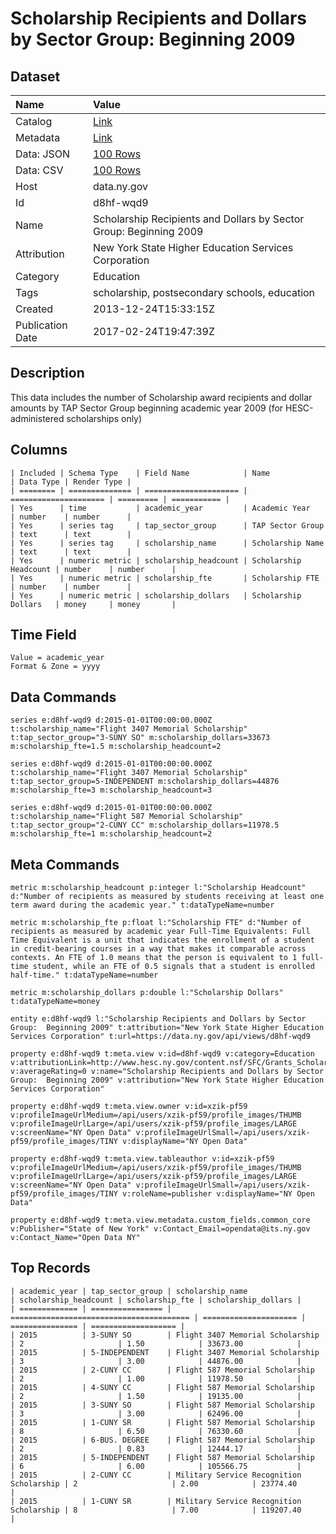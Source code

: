 # Scholarship Recipients and Dollars by Sector Group: Beginning 2009

## Dataset

| Name | Value |
| :--- | :---- |
| Catalog | [Link](https://catalog.data.gov/dataset/scholarship-recipients-and-dollars-by-sector-group-beginning-2009) |
| Metadata | [Link](https://data.ny.gov/api/views/d8hf-wqd9) |
| Data: JSON | [100 Rows](https://data.ny.gov/api/views/d8hf-wqd9/rows.json?max_rows=100) |
| Data: CSV | [100 Rows](https://data.ny.gov/api/views/d8hf-wqd9/rows.csv?max_rows=100) |
| Host | data.ny.gov |
| Id | d8hf-wqd9 |
| Name | Scholarship Recipients and Dollars by Sector Group: Beginning 2009 |
| Attribution | New York State Higher Education Services Corporation |
| Category | Education |
| Tags | scholarship, postsecondary schools, education |
| Created | 2013-12-24T15:33:15Z |
| Publication Date | 2017-02-24T19:47:39Z |

## Description

This data includes the number of Scholarship award recipients and dollar amounts by TAP Sector Group beginning academic year 2009 (for HESC-administered scholarships only)

## Columns

```ls
| Included | Schema Type    | Field Name            | Name                  | Data Type | Render Type |
| ======== | ============== | ===================== | ===================== | ========= | =========== |
| Yes      | time           | academic_year         | Academic Year         | number    | number      |
| Yes      | series tag     | tap_sector_group      | TAP Sector Group      | text      | text        |
| Yes      | series tag     | scholarship_name      | Scholarship Name      | text      | text        |
| Yes      | numeric metric | scholarship_headcount | Scholarship Headcount | number    | number      |
| Yes      | numeric metric | scholarship_fte       | Scholarship FTE       | number    | number      |
| Yes      | numeric metric | scholarship_dollars   | Scholarship Dollars   | money     | money       |
```

## Time Field

```ls
Value = academic_year
Format & Zone = yyyy
```

## Data Commands

```ls
series e:d8hf-wqd9 d:2015-01-01T00:00:00.000Z t:scholarship_name="Flight 3407 Memorial Scholarship" t:tap_sector_group="3-SUNY SO" m:scholarship_dollars=33673 m:scholarship_fte=1.5 m:scholarship_headcount=2

series e:d8hf-wqd9 d:2015-01-01T00:00:00.000Z t:scholarship_name="Flight 3407 Memorial Scholarship" t:tap_sector_group=5-INDEPENDENT m:scholarship_dollars=44876 m:scholarship_fte=3 m:scholarship_headcount=3

series e:d8hf-wqd9 d:2015-01-01T00:00:00.000Z t:scholarship_name="Flight 587 Memorial Scholarship" t:tap_sector_group="2-CUNY CC" m:scholarship_dollars=11978.5 m:scholarship_fte=1 m:scholarship_headcount=2
```

## Meta Commands

```ls
metric m:scholarship_headcount p:integer l:"Scholarship Headcount" d:"Number of recipients as measured by students receiving at least one term award during the academic year." t:dataTypeName=number

metric m:scholarship_fte p:float l:"Scholarship FTE" d:"Number of recipients as measured by academic year Full-Time Equivalents: Full Time Equivalent is a unit that indicates the enrollment of a student in credit-bearing courses in a way that makes it comparable across contexts. An FTE of 1.0 means that the person is equivalent to 1 full-time student, while an FTE of 0.5 signals that a student is enrolled half-time." t:dataTypeName=number

metric m:scholarship_dollars p:double l:"Scholarship Dollars" t:dataTypeName=money

entity e:d8hf-wqd9 l:"Scholarship Recipients and Dollars by Sector Group:  Beginning 2009" t:attribution="New York State Higher Education Services Corporation" t:url=https://data.ny.gov/api/views/d8hf-wqd9

property e:d8hf-wqd9 t:meta.view v:id=d8hf-wqd9 v:category=Education v:attributionLink=http://www.hesc.ny.gov/content.nsf/SFC/Grants_Scholarships_and_Awards v:averageRating=0 v:name="Scholarship Recipients and Dollars by Sector Group:  Beginning 2009" v:attribution="New York State Higher Education Services Corporation"

property e:d8hf-wqd9 t:meta.view.owner v:id=xzik-pf59 v:profileImageUrlMedium=/api/users/xzik-pf59/profile_images/THUMB v:profileImageUrlLarge=/api/users/xzik-pf59/profile_images/LARGE v:screenName="NY Open Data" v:profileImageUrlSmall=/api/users/xzik-pf59/profile_images/TINY v:displayName="NY Open Data"

property e:d8hf-wqd9 t:meta.view.tableauthor v:id=xzik-pf59 v:profileImageUrlMedium=/api/users/xzik-pf59/profile_images/THUMB v:profileImageUrlLarge=/api/users/xzik-pf59/profile_images/LARGE v:screenName="NY Open Data" v:profileImageUrlSmall=/api/users/xzik-pf59/profile_images/TINY v:roleName=publisher v:displayName="NY Open Data"

property e:d8hf-wqd9 t:meta.view.metadata.custom_fields.common_core v:Publisher="State of New York" v:Contact_Email=opendata@its.ny.gov v:Contact_Name="Open Data NY"
```

## Top Records

```ls
| academic_year | tap_sector_group | scholarship_name                         | scholarship_headcount | scholarship_fte | scholarship_dollars | 
| ============= | ================ | ======================================== | ===================== | =============== | =================== | 
| 2015          | 3-SUNY SO        | Flight 3407 Memorial Scholarship         | 2                     | 1.50            | 33673.00            | 
| 2015          | 5-INDEPENDENT    | Flight 3407 Memorial Scholarship         | 3                     | 3.00            | 44876.00            | 
| 2015          | 2-CUNY CC        | Flight 587 Memorial Scholarship          | 2                     | 1.00            | 11978.50            | 
| 2015          | 4-SUNY CC        | Flight 587 Memorial Scholarship          | 2                     | 1.50            | 19135.00            | 
| 2015          | 3-SUNY SO        | Flight 587 Memorial Scholarship          | 3                     | 3.00            | 62496.00            | 
| 2015          | 1-CUNY SR        | Flight 587 Memorial Scholarship          | 8                     | 6.50            | 76330.60            | 
| 2015          | 6-BUS. DEGREE    | Flight 587 Memorial Scholarship          | 2                     | 0.83            | 12444.17            | 
| 2015          | 5-INDEPENDENT    | Flight 587 Memorial Scholarship          | 6                     | 6.00            | 105566.75           | 
| 2015          | 2-CUNY CC        | Military Service Recognition Scholarship | 2                     | 2.00            | 23774.40            | 
| 2015          | 1-CUNY SR        | Military Service Recognition Scholarship | 8                     | 7.00            | 119207.40           | 
```
